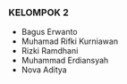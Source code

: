 ### KELOMPOK 2
- Bagus Erwanto
- Muhamad Rifki Kurniawan
- Rizki Ramdhani
- Muhammad Erdiansyah
- Nova Aditya
